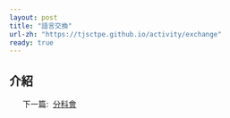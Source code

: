 ```yaml
---
layout: post
title: "語言交換"
url-zh: "https://tjsctpe.github.io/activity/exchange"
ready: true
---
```


## 介紹

<ul>
<tr>下一篇:&nbsp;</tr>
<a href="/activity/discussion">
分科會
</a>
</ul>